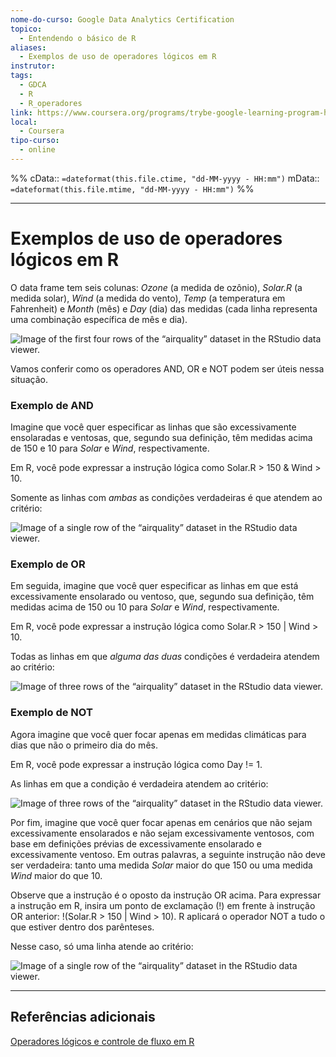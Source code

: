```yaml
---
nome-do-curso: Google Data Analytics Certification
topico:
  - Entendendo o básico de R
aliases:
  - Exemplos de uso de operadores lógicos em R
instrutor: 
tags:
  - GDCA
  - R
  - R_operadores
link: https://www.coursera.org/programs/trybe-google-learning-program-hrevt/professional-certificates/google-data-analytics?collectionId=twDTY
local:
  - Coursera
tipo-curso:
  - online
---
```

%%
cData:: `=dateformat(this.file.ctime, "dd-MM-yyyy - HH:mm")`
mData:: `=dateformat(this.file.mtime, "dd-MM-yyyy - HH:mm")`
%%
____

# Exemplos de uso de operadores lógicos em R

O data frame tem seis colunas: _Ozone_ (a medida de ozônio), _Solar.R_ (a medida solar), _Wind_ (a medida do vento), _Temp_ (a temperatura em Fahrenheit) e _Month_ (mês) e _Day_ (dia) das medidas (cada linha representa uma combinação específica de mês e dia).

![Image of the first four rows of the “airquality” dataset in the RStudio data viewer.](https://d3c33hcgiwev3.cloudfront.net/imageAssetProxy.v1/KyQMjIMnQOOkDIyDJ1DjtQ_3cf5fd385d564847939e6ae0ef867af6_pasted-image-0.png?expiry=1691539200000&hmac=8IilXv1PESijjXTXJN2CJrcSKSGvKfZKfGMQKdD3xf4)

Vamos conferir como os operadores AND, OR e NOT podem ser úteis nessa situação.

### **Exemplo de AND**

Imagine que você quer especificar as linhas que são excessivamente ensolaradas e ventosas, que, segundo sua definição, têm medidas acima de 150 e 10 para _Solar_ e _Wind_, respectivamente.  

Em R, você pode expressar a instrução lógica como Solar.R > 150 & Wind > 10.

Somente as linhas com _ambas_ as condições verdadeiras é que atendem ao critério:

![Image of a single row of the “airquality” dataset in the RStudio data viewer.](https://d3c33hcgiwev3.cloudfront.net/imageAssetProxy.v1/UkM2a25mSAODNmtuZugD7A_0f9d0b6b38294d19b8c8775daa1e6686_unnamed.png?expiry=1691539200000&hmac=GX5Ipq1odws0H_UKqL0QUfKUsWK3WVZgoZNZPSacNbA)

### **Exemplo de OR**

Em seguida, imagine que você quer especificar as linhas em que está excessivamente ensolarado ou ventoso, que, segundo sua definição, têm medidas acima de 150 ou 10 para _Solar_ e _Wind_, respectivamente. 

Em R, você pode expressar a instrução lógica como Solar.R > 150 | Wind > 10.

Todas as linhas em que _alguma das duas_ condições é verdadeira atendem ao critério:

![Image of three rows of the “airquality” dataset in the RStudio data viewer.](https://d3c33hcgiwev3.cloudfront.net/imageAssetProxy.v1/BiQTSOx1Qz2kE0jsdZM9Qg_d80e67ab81444bc79158b097434b05bf_unnamed-1-.png?expiry=1691539200000&hmac=5CYna8bXC3XBW4T3xw4LMHzHLWnBy-I0ED1h1N551VI)

### **Exemplo de NOT**

Agora imagine que você quer focar apenas em medidas climáticas para dias que não o primeiro dia do mês.

Em R, você pode expressar a instrução lógica como Day != 1.

As linhas em que a condição é verdadeira atendem ao critério:

![Image of three rows of the “airquality” dataset in the RStudio data viewer.](https://d3c33hcgiwev3.cloudfront.net/imageAssetProxy.v1/Xg4WXZgIS-aOFl2YCNvmSA_756d3a7c761348208f31aa83c2b49479_unnamed-2-.png?expiry=1691539200000&hmac=pHKL0cliVNwakrQQOq7CKyO2lf1VI1N1QEv_NSUQLGM)

Por fim, imagine que você quer focar apenas em cenários que não sejam excessivamente ensolarados e não sejam excessivamente ventosos, com base em definições prévias de excessivamente ensolarado e excessivamente ventoso. Em outras palavras, a seguinte instrução não deve ser verdadeira: tanto uma medida _Solar_ maior do que 150 ou uma medida _Wind_ maior do que 10.

Observe que a instrução é o oposto da instrução OR acima. Para expressar a instrução em R, insira um ponto de exclamação (!) em frente à instrução OR anterior: !(Solar.R > 150 | Wind > 10). R aplicará o operador NOT a tudo o que estiver dentro dos parênteses. 

Nesse caso, só uma linha atende ao critério:

![Image of a single row of the “airquality” dataset in the RStudio data viewer.](https://d3c33hcgiwev3.cloudfront.net/imageAssetProxy.v1/K8erATULR16HqwE1C3deAg_da0f95bba16042bca56b7b9c967ec986_pasted-image-0-1-.png?expiry=1691539200000&hmac=OB5sYrfJQzM5rTK4QF7mIwKb5hVO6h566CcXj_3viDM)

---
## Referências adicionais

[Operadores lógicos e controle de fluxo em R](https://www.datacamp.com/tutorial/conditionals-and-control-flow-in-r)
